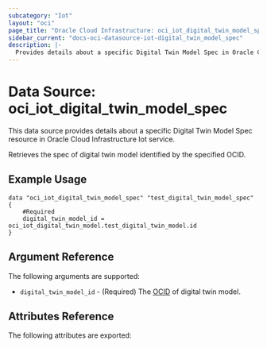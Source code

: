 ```yaml
---
subcategory: "Iot"
layout: "oci"
page_title: "Oracle Cloud Infrastructure: oci_iot_digital_twin_model_spec"
sidebar_current: "docs-oci-datasource-iot-digital_twin_model_spec"
description: |-
  Provides details about a specific Digital Twin Model Spec in Oracle Cloud Infrastructure Iot service
---
```


# Data Source: oci_iot_digital_twin_model_spec
This data source provides details about a specific Digital Twin Model Spec resource in Oracle Cloud Infrastructure Iot service.

Retrieves the spec of digital twin model identified by the specified OCID.

## Example Usage

```hcl
data "oci_iot_digital_twin_model_spec" "test_digital_twin_model_spec" {
	#Required
	digital_twin_model_id = oci_iot_digital_twin_model.test_digital_twin_model.id
}
```

## Argument Reference

The following arguments are supported:

* `digital_twin_model_id` - (Required) The [OCID](https://docs.cloud.oracle.com/iaas/Content/General/Concepts/identifiers.htm) of digital twin model.


## Attributes Reference

The following attributes are exported:


